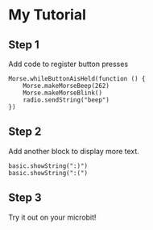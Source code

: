 # My Tutorial

## Step 1

Add code to register button presses

```blocks
Morse.whileButtonAisHeld(function () {
    Morse.makeMorseBeep(262)
    Morse.makeMorseBlink()
    radio.sendString("beep")
})
```

## Step 2

Add another block to display more text.

```blocks
basic.showString(":)")
basic.showString(":(")
```

## Step 3

Try it out on your microbit!

<script src="https://makecode.com/gh-pages-embed.js"></script><script>makeCodeRender("{{ site.makecode.home_url }}", "{{ site.github.owner_name }}/{{ site.github.repository_name }}");</script>